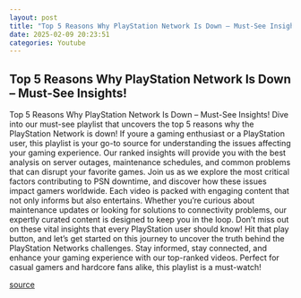 ```yaml
---
layout: post
title: "Top 5 Reasons Why PlayStation Network Is Down – Must-See Insights!"
date: 2025-02-09 20:23:51
categories: Youtube
---
```


## Top 5 Reasons Why PlayStation Network Is Down – Must-See Insights!

Top 5 Reasons Why PlayStation Network Is Down – Must-See Insights!
Dive into our must-see playlist that uncovers the top 5 reasons why the PlayStation Network is down! If youre a gaming enthusiast or a PlayStation user, this playlist is your go-to source for understanding the issues affecting your gaming experience. Our ranked insights will provide you with the best analysis on server outages, maintenance schedules, and common problems that can disrupt your favorite games.
Join us as we explore the most critical factors contributing to PSN downtime, and discover how these issues impact gamers worldwide. Each video is packed with engaging content that not only informs but also entertains. Whether you’re curious about maintenance updates or looking for solutions to connectivity problems, our expertly curated content is designed to keep you in the loop.
Don’t miss out on these vital insights that every PlayStation user should know! Hit that play button, and let’s get started on this journey to uncover the truth behind the PlayStation Networks challenges. Stay informed, stay connected, and enhance your gaming experience with our top-ranked videos. Perfect for casual gamers and hardcore fans alike, this playlist is a must-watch!

[source](https://www.youtube.com/playlist?list=PL7QxWqP3Y9NxiC-fO8ptG2Ps89yj-KReg)